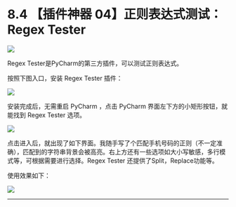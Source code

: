 # 8.4 【插件神器 04】正则表达式测试：Regex Tester

![](http://image.iswbm.com/20200804124133.png)

Regex Tester是PyCharm的第三方插件，可以测试正则表达式。

按照下图入口，安装 Regex Tester 插件：

![](http://image.iswbm.com/20200826221102.png)



安装完成后，无需重启 PyCharm ，点击  PyCharm  界面左下方的小矩形按钮，就能找到 Regex Tester 选项。

![](http://image.iswbm.com/20200826221243.png)

点击进入后，就出现了如下界面。我随手写了个匹配手机号码的正则（不一定准确），匹配到的字符串背景会被高亮。右上方还有一些选项如大小写敏感，多行模式等，可根据需要进行选择。Regex Tester 还提供了Split，Replace功能等。

使用效果如下：

![](http://image.iswbm.com/20200826221837.png)



---



